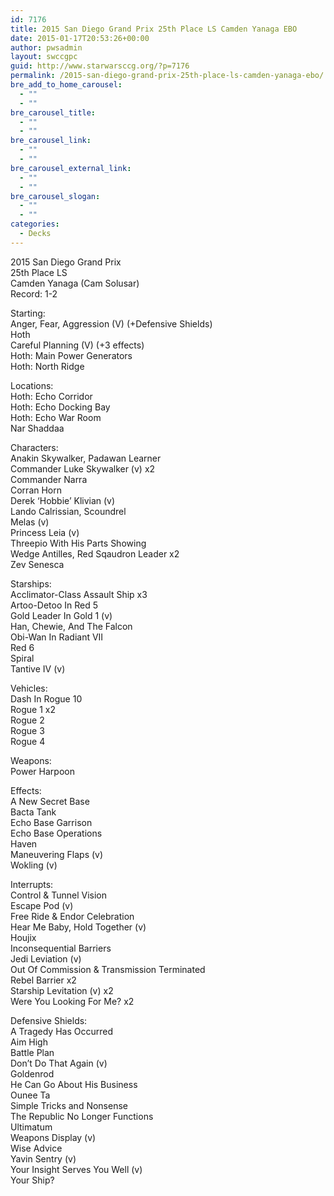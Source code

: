 ```yaml
---
id: 7176
title: 2015 San Diego Grand Prix 25th Place LS Camden Yanaga EBO
date: 2015-01-17T20:53:26+00:00
author: pwsadmin
layout: swccgpc
guid: http://www.starwarsccg.org/?p=7176
permalink: /2015-san-diego-grand-prix-25th-place-ls-camden-yanaga-ebo/
bre_add_to_home_carousel:
  - ""
  - ""
bre_carousel_title:
  - ""
  - ""
bre_carousel_link:
  - ""
  - ""
bre_carousel_external_link:
  - ""
  - ""
bre_carousel_slogan:
  - ""
  - ""
categories:
  - Decks
---
```

2015 San Diego Grand Prix  
25th Place LS  
Camden Yanaga (Cam Solusar)  
Record: 1-2

Starting:  
Anger, Fear, Aggression (V) (+Defensive Shields)  
Hoth  
Careful Planning (V) (+3 effects)  
Hoth: Main Power Generators  
Hoth: North Ridge

Locations:  
Hoth: Echo Corridor  
Hoth: Echo Docking Bay  
Hoth: Echo War Room  
Nar Shaddaa

Characters:  
Anakin Skywalker, Padawan Learner  
Commander Luke Skywalker (v) x2  
Commander Narra  
Corran Horn  
Derek &#8216;Hobbie&#8217; Klivian (v)  
Lando Calrissian, Scoundrel  
Melas (v)  
Princess Leia (v)  
Threepio With His Parts Showing  
Wedge Antilles, Red Sqaudron Leader x2  
Zev Senesca

Starships:  
Acclimator-Class Assault Ship x3  
Artoo-Detoo In Red 5  
Gold Leader In Gold 1 (v)  
Han, Chewie, And The Falcon  
Obi-Wan In Radiant VII  
Red 6  
Spiral  
Tantive IV (v)

Vehicles:  
Dash In Rogue 10  
Rogue 1 x2  
Rogue 2  
Rogue 3  
Rogue 4

Weapons:  
Power Harpoon

Effects:  
A New Secret Base  
Bacta Tank  
Echo Base Garrison  
Echo Base Operations  
Haven  
Maneuvering Flaps (v)  
Wokling (v)

Interrupts:  
Control & Tunnel Vision  
Escape Pod (v)  
Free Ride & Endor Celebration  
Hear Me Baby, Hold Together (v)  
Houjix  
Inconsequential Barriers  
Jedi Leviation (v)  
Out Of Commission & Transmission Terminated  
Rebel Barrier x2  
Starship Levitation (v) x2  
Were You Looking For Me? x2

Defensive Shields:  
A Tragedy Has Occurred  
Aim High  
Battle Plan  
Don&#8217;t Do That Again (v)  
Goldenrod  
He Can Go About His Business  
Ounee Ta  
Simple Tricks and Nonsense  
The Republic No Longer Functions  
Ultimatum  
Weapons Display (v)  
Wise Advice  
Yavin Sentry (v)  
Your Insight Serves You Well (v)  
Your Ship?